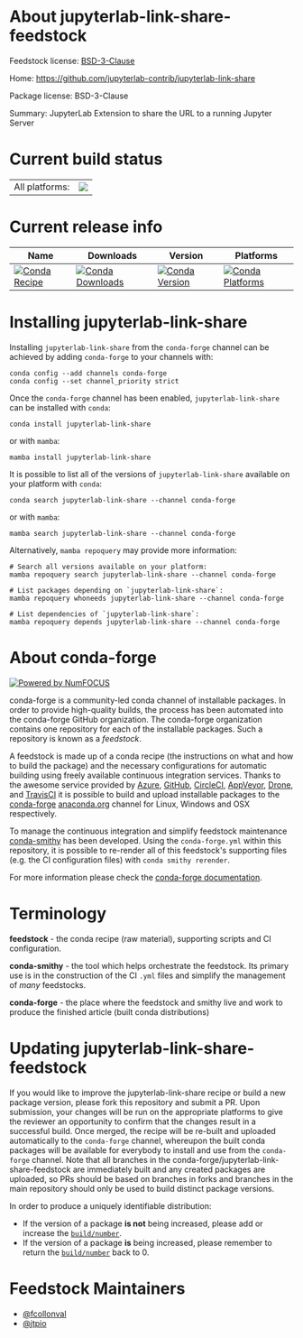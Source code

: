 About jupyterlab-link-share-feedstock
=====================================

Feedstock license: [BSD-3-Clause](https://github.com/conda-forge/jupyterlab-link-share-feedstock/blob/main/LICENSE.txt)

Home: https://github.com/jupyterlab-contrib/jupyterlab-link-share

Package license: BSD-3-Clause

Summary: JupyterLab Extension to share the URL to a running Jupyter Server

Current build status
====================


<table><tr><td>All platforms:</td>
    <td>
      <a href="https://dev.azure.com/conda-forge/feedstock-builds/_build/latest?definitionId=11627&branchName=main">
        <img src="https://dev.azure.com/conda-forge/feedstock-builds/_apis/build/status/jupyterlab-link-share-feedstock?branchName=main">
      </a>
    </td>
  </tr>
</table>

Current release info
====================

| Name | Downloads | Version | Platforms |
| --- | --- | --- | --- |
| [![Conda Recipe](https://img.shields.io/badge/recipe-jupyterlab--link--share-green.svg)](https://anaconda.org/conda-forge/jupyterlab-link-share) | [![Conda Downloads](https://img.shields.io/conda/dn/conda-forge/jupyterlab-link-share.svg)](https://anaconda.org/conda-forge/jupyterlab-link-share) | [![Conda Version](https://img.shields.io/conda/vn/conda-forge/jupyterlab-link-share.svg)](https://anaconda.org/conda-forge/jupyterlab-link-share) | [![Conda Platforms](https://img.shields.io/conda/pn/conda-forge/jupyterlab-link-share.svg)](https://anaconda.org/conda-forge/jupyterlab-link-share) |

Installing jupyterlab-link-share
================================

Installing `jupyterlab-link-share` from the `conda-forge` channel can be achieved by adding `conda-forge` to your channels with:

```
conda config --add channels conda-forge
conda config --set channel_priority strict
```

Once the `conda-forge` channel has been enabled, `jupyterlab-link-share` can be installed with `conda`:

```
conda install jupyterlab-link-share
```

or with `mamba`:

```
mamba install jupyterlab-link-share
```

It is possible to list all of the versions of `jupyterlab-link-share` available on your platform with `conda`:

```
conda search jupyterlab-link-share --channel conda-forge
```

or with `mamba`:

```
mamba search jupyterlab-link-share --channel conda-forge
```

Alternatively, `mamba repoquery` may provide more information:

```
# Search all versions available on your platform:
mamba repoquery search jupyterlab-link-share --channel conda-forge

# List packages depending on `jupyterlab-link-share`:
mamba repoquery whoneeds jupyterlab-link-share --channel conda-forge

# List dependencies of `jupyterlab-link-share`:
mamba repoquery depends jupyterlab-link-share --channel conda-forge
```


About conda-forge
=================

[![Powered by
NumFOCUS](https://img.shields.io/badge/powered%20by-NumFOCUS-orange.svg?style=flat&colorA=E1523D&colorB=007D8A)](https://numfocus.org)

conda-forge is a community-led conda channel of installable packages.
In order to provide high-quality builds, the process has been automated into the
conda-forge GitHub organization. The conda-forge organization contains one repository
for each of the installable packages. Such a repository is known as a *feedstock*.

A feedstock is made up of a conda recipe (the instructions on what and how to build
the package) and the necessary configurations for automatic building using freely
available continuous integration services. Thanks to the awesome service provided by
[Azure](https://azure.microsoft.com/en-us/services/devops/), [GitHub](https://github.com/),
[CircleCI](https://circleci.com/), [AppVeyor](https://www.appveyor.com/),
[Drone](https://cloud.drone.io/welcome), and [TravisCI](https://travis-ci.com/)
it is possible to build and upload installable packages to the
[conda-forge](https://anaconda.org/conda-forge) [anaconda.org](https://anaconda.org/)
channel for Linux, Windows and OSX respectively.

To manage the continuous integration and simplify feedstock maintenance
[conda-smithy](https://github.com/conda-forge/conda-smithy) has been developed.
Using the ``conda-forge.yml`` within this repository, it is possible to re-render all of
this feedstock's supporting files (e.g. the CI configuration files) with ``conda smithy rerender``.

For more information please check the [conda-forge documentation](https://conda-forge.org/docs/).

Terminology
===========

**feedstock** - the conda recipe (raw material), supporting scripts and CI configuration.

**conda-smithy** - the tool which helps orchestrate the feedstock.
                   Its primary use is in the construction of the CI ``.yml`` files
                   and simplify the management of *many* feedstocks.

**conda-forge** - the place where the feedstock and smithy live and work to
                  produce the finished article (built conda distributions)


Updating jupyterlab-link-share-feedstock
========================================

If you would like to improve the jupyterlab-link-share recipe or build a new
package version, please fork this repository and submit a PR. Upon submission,
your changes will be run on the appropriate platforms to give the reviewer an
opportunity to confirm that the changes result in a successful build. Once
merged, the recipe will be re-built and uploaded automatically to the
`conda-forge` channel, whereupon the built conda packages will be available for
everybody to install and use from the `conda-forge` channel.
Note that all branches in the conda-forge/jupyterlab-link-share-feedstock are
immediately built and any created packages are uploaded, so PRs should be based
on branches in forks and branches in the main repository should only be used to
build distinct package versions.

In order to produce a uniquely identifiable distribution:
 * If the version of a package **is not** being increased, please add or increase
   the [``build/number``](https://docs.conda.io/projects/conda-build/en/latest/resources/define-metadata.html#build-number-and-string).
 * If the version of a package **is** being increased, please remember to return
   the [``build/number``](https://docs.conda.io/projects/conda-build/en/latest/resources/define-metadata.html#build-number-and-string)
   back to 0.

Feedstock Maintainers
=====================

* [@fcollonval](https://github.com/fcollonval/)
* [@jtpio](https://github.com/jtpio/)

